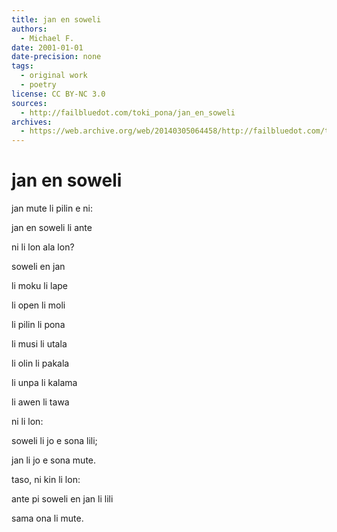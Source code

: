 ```yaml
---
title: jan en soweli
authors:
  - Michael F.
date: 2001-01-01
date-precision: none
tags:
  - original work
  - poetry
license: CC BY-NC 3.0
sources:
  - http://failbluedot.com/toki_pona/jan_en_soweli
archives:
  - https://web.archive.org/web/20140305064458/http://failbluedot.com/toki_pona/jan_en_soweli
---
```


# jan en soweli

jan mute li pilin e ni:

jan en soweli li ante

ni li lon ala lon?

soweli en jan

li moku li lape

li open li moli

li pilin li pona

li musi li utala

li olin li pakala

li unpa li kalama

li awen li tawa

ni li lon:

soweli li jo e sona lili;

jan li jo e sona mute.

taso, ni kin li lon:

ante pi soweli en jan li lili

sama ona li mute.
